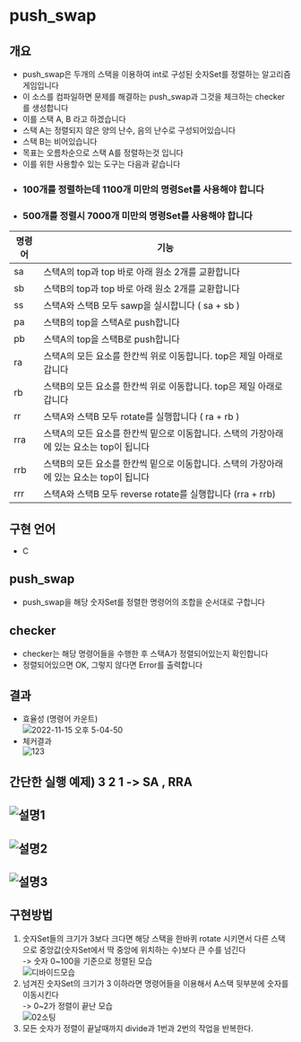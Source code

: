 # push_swap
## 개요
- push_swap은 두개의 스택을 이용하여 int로 구성된 숫자Set를 정렬하는 알고리즘 게임입니다
- 이 소스를 컴파일하면 문제를 해결하는 push_swap과 그것을 체크하는 checker를 생성합니다
- 이를 스택 A, B 라고 하겠습니다
- 스택 A는 정렬되지 않은 양의 난수, 음의 난수로 구성되어있습니다
- 스택 B는 비어있습니다
- 목표는 오름차순으로 스택 A를 정렬하는것 입니다
- 이를 위한 사용할수 있는 도구는 다음과 같습니다
- ### 100개를 정렬하는데 1100개 미만의 명령Set를 사용해야 합니다
- ### 500개를 정렬시 7000개 미만의 명령Set를 사용해야 합니다

| 명령어 | 기능 | 
| --- | --- | 
| sa | 스택A의 top과 top 바로 아래 원소 2개를 교환합니다 
| sb | 스택B의 top과 top 바로 아래 원소 2개를 교환합니다
| ss | 스택A와 스택B 모두 sawp을 실시합니다 ( sa + sb )
| pa | 스택B의 top을 스택A로 push합니다 
| pb | 스택A의 top을 스택B로 push합니다 
| ra | 스택A의 모든 요소를 한칸씩 위로 이동합니다. top은 제일 아래로 갑니다
| rb | 스택B의 모든 요소를 한칸씩 위로 이동합니다. top은 제일 아래로 갑니다 
| rr | 스택A와 스택B 모두 rotate를 실행합니다 ( ra + rb )
| rra | 스택A의 모든 요소를 한칸씩 밑으로 이동합니다. 스택의 가장아래에 있는 요소는 top이 됩니다 
| rrb | 스택B의 모든 요소를 한칸씩 밑으로 이동합니다. 스택의 가장아래에 있는 요소는 top이 됩니다 
| rrr | 스택A와 스택B 모두 reverse rotate를 실행합니다 (rra + rrb) 

## 구현 언어
- C

## push_swap
- push_swap을 해당 숫자Set를 정렬한 명령어의 조합을 순서대로 구합니다

## checker
- checker는 해당 명령어들을 수행한 후 스택A가 정렬되어있는지 확인합니다
- 정렬되어있으면 OK, 그렇지 않다면 Error를 출력합니다  

## 결과
- 효율성 (명령어 카운트)  
![2022-11-15 오후 5-04-50](https://user-images.githubusercontent.com/57505385/201863637-e66dc4f8-788b-4787-933b-562a027a998a.png)
- 체커결과  
![123](https://user-images.githubusercontent.com/57505385/201863933-8d16bee3-9c6c-45b0-8d89-5002f6321035.png)
## 간단한 실행 예제) 3 2 1 -> SA , RRA
![설명1](https://user-images.githubusercontent.com/57505385/201691667-4a1d52cc-1e50-4c99-adae-f58471aececc.png)
-----
![설명2](https://user-images.githubusercontent.com/57505385/201691677-7c4e05b4-ce57-4ddc-b833-5106ae0f0727.png)
------
![설명3](https://user-images.githubusercontent.com/57505385/201691673-bacc0f46-2e6e-4a0b-a985-57ce8995fc6e.png)
------

## 구현방법
1. 숫자Set들의 크기가 3보다 크다면 해당 스택을 한바퀴 rotate 시키면서 다른 스택으로 중앙값(숫자Set에서 딱 중앙에 위치하는 수)보다 큰 수를 넘긴다  
-> 숫자 0~100을 기준으로 정렬된 모습  
![디바이드모습](https://user-images.githubusercontent.com/57505385/201852997-1673a606-69db-4fc0-8417-96de6ba718e8.png)
2. 넘겨진 숫자Set의 크기가 3 이하라면 명령어들을 이용해서 A스택 뒷부분에 숫자를 이동시킨다  
-> 0~2가 정렬이 끝난 모습  
![02소팅](https://user-images.githubusercontent.com/57505385/201853004-44cc2fb1-1b4c-4215-b174-dbb8ad28976f.png)
3. 모든 숫자가 정렬이 끝날때까지 divide과 1번과 2번의 작업을 반복한다.
